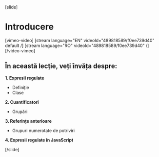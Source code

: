 
[slide]
# Introducere 

[vimeo-video]
[stream language="EN" videoId="489818589/f0ee739d40" default /]
[stream language="RO" videoId="489818589/f0ee739d40"  /]
[/video-vimeo]

## În această lecție, veți învăța despre:

**1. Expresii regulate**

- Definiție
- Clase

**2. Cuantificatori**

- Grupări

**3. Referințe anterioare**

- Grupuri numerotate de potriviri

**4. Expresii regulate în JavaScript**


[/slide]
